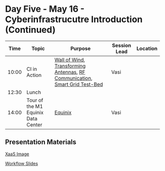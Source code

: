 # Day Five - May 16 - Cyberinfrastrucutre Introduction (Continued)

| Time | Topic | Purpose | Session Lead | Location |
|------|-------|---------|--------------|----------|
| 10:00 | CI in Action | [Wall of Wind](https://cee.fiu.edu/research/facilities/wall-of-wind), [Transforming Antennas](https://tac.fiu.edu/stavros-v-georgakopoulos), [RF Communication](https://rfcom.fiu.edu/people/), [Smart Grid Test-Bed](https://energy.fiu.edu/smart-grid-test-bed-laboratory/) | Vasi | |
| 12:30 | Lunch | | | |
| 14:00 | Tour of the M1 Equinix Data Center | [Equinix](https://www.equinix.com) | Vasi | | 

## Presentation Materials
[XaaS Image](https://github.com/access-ci-org/Operation_STEP/blob/main/Day5-May19/XaaS.png)

[Workflow Slides](https://github.com/access-ci-org/Operation_STEP/blob/main/Day5-May19/Workflows.pdf)

